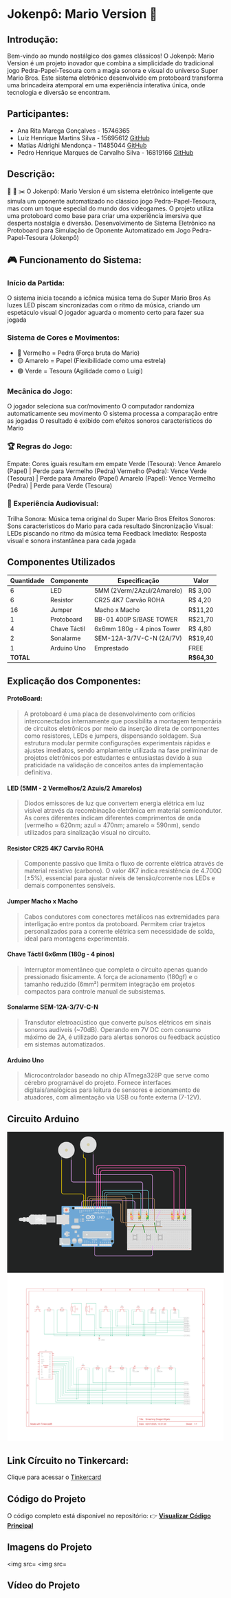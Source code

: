 # Jokenpô: Mario Version 🍄
## Introdução:
Bem-vindo ao mundo nostálgico dos games clássicos! O Jokenpô: Mario Version é um projeto inovador que combina a simplicidade do tradicional jogo Pedra-Papel-Tesoura com a magia sonora e visual do universo Super Mario Bros. Este sistema eletrônico desenvolvido em protoboard transforma uma brincadeira atemporal em uma experiência interativa única, onde tecnologia e diversão se encontram.

## Participantes:
* Ana Rita Marega Gonçalves - 15746365
* Luiz Henrique Martins Silva - 15695612 [GitHub](https://github.com/LuizUSP)
* Matias Aldrighi Mendonça - 11485044  [GitHub](https://github.com/Mitch-USP)
* Pedro Henrique Marques de Carvalho Silva - 16819166  [GitHub](https://github.com/PEDROHMCS)
  
## Descrição:
:moyai: :page_facing_up: :scissors:
O Jokenpô: Mario Version é um sistema eletrônico inteligente que simula um oponente automatizado no clássico jogo Pedra-Papel-Tesoura, mas com um toque especial do mundo dos videogames. O projeto utiliza uma protoboard como base para criar uma experiência imersiva que desperta nostalgia e diversão.
Desenvolvimento de Sistema Eletrônico na Protoboard para Simulação de Oponente Automatizado em Jogo Pedra-Papel-Tesoura (Jokenpô)
## 🎮 Funcionamento do Sistema:
### Início da Partida:
O sistema inicia tocando a icônica música tema do Super Mario Bros
As luzes LED piscam sincronizadas com o ritmo da música, criando um espetáculo visual
O jogador aguarda o momento certo para fazer sua jogada
### Sistema de Cores e Movimentos:
* 🔴 Vermelho = Pedra (Força bruta do Mario)
* 🟡 Amarelo = Papel (Flexibilidade como uma estrela)
* 🟢 Verde = Tesoura (Agilidade como o Luigi)
### Mecânica do Jogo:
O jogador seleciona sua cor/movimento
O computador randomiza automaticamente seu movimento
O sistema processa a comparação entre as jogadas
O resultado é exibido com efeitos sonoros característicos do Mario
### 🏆 Regras do Jogo:
Empate: Cores iguais resultam em empate
Verde (Tesoura): Vence Amarelo (Papel) | Perde para Vermelho (Pedra)
Vermelho (Pedra): Vence Verde (Tesoura) | Perde para Amarelo (Papel)
Amarelo (Papel): Vence Vermelho (Pedra) | Perde para Verde (Tesoura)
### 🎵 Experiência Audiovisual:
Trilha Sonora: Música tema original do Super Mario Bros
Efeitos Sonoros: Sons característicos do Mario para cada resultado
Sincronização Visual: LEDs piscando no ritmo da música tema
Feedback Imediato: Resposta visual e sonora instantânea para cada jogada

## Componentes Utilizados
| Quantidade | Componente       | Especificação                    | Valor    |
|------------|------------------|----------------------------------|----------|
| 6          | LED              | 5MM (2Verm/2Azul/2Amarelo)      | R$ 3,00  |
| 6          | Resistor         | CR25 4K7 Carvão ROHA            | R$ 4,20  |
| 16         | Jumper           | Macho x Macho                   | R$11,20  |
| 1          | Protoboard       | BB-01 400P S/BASE TOWER         | R$21,70  |
| 4          | Chave Táctil     | 6x6mm 180g - 4 pinos Tower      | R$ 4,80  |
| 2          | Sonalarme        | SEM-12A-3/7V-C-N (2A/7V)        | R$19,40  |
| 1          | Arduíno Uno      | Emprestado                      | FREE     |
| **TOTAL**   |                  |                                  | **R$64,30** |
## Explicação dos Componentes:
#### ProtoBoard:
 > A protoboard é uma placa de desenvolvimento com orifícios interconectados internamente que possibilita a montagem temporária de circuitos eletrônicos por meio da inserção direta de componentes como resistores, LEDs e jumpers, dispensando soldagem. Sua estrutura modular permite configurações experimentais rápidas e ajustes imediatos, sendo amplamente utilizada na fase preliminar de projetos eletrônicos por estudantes e entusiastas devido à sua praticidade na validação de conceitos antes da implementação definitiva.

#### LED (5MM - 2 Vermelhos/2 Azuis/2 Amarelos)
 > Diodos emissores de luz que convertem energia elétrica em luz visível através da recombinação eletrônica em material semicondutor. As cores diferentes indicam diferentes comprimentos de onda (vermelho ≈ 620nm; azul ≈ 470nm; amarelo ≈ 590nm), sendo utilizados para sinalização visual no circuito.

#### Resistor CR25 4K7 Carvão ROHA
 > Componente passivo que limita o fluxo de corrente elétrica através de material resistivo (carbono). O valor 4K7 indica resistência de 4.700Ω (±5%), essencial para ajustar níveis de tensão/corrente nos LEDs e demais componentes sensíveis.

#### Jumper Macho x Macho
 > Cabos condutores com conectores metálicos nas extremidades para interligação entre pontos da protoboard. Permitem criar trajetos personalizados para a corrente elétrica sem necessidade de solda, ideal para montagens experimentais.

#### Chave Táctil 6x6mm (180g - 4 pinos)
 > Interruptor momentâneo que completa o circuito apenas quando pressionado fisicamente. A força de acionamento (180gf) e o tamanho reduzido (6mm²) permitem integração em projetos compactos para controle manual de subsistemas.

#### Sonalarme SEM-12A-3/7V-C-N
 > Transdutor eletroacústico que converte pulsos elétricos em sinais sonoros audíveis (~70dB). Operando em 7V DC com consumo máximo de 2A, é utilizado para alertas sonoros ou feedback acústico em sistemas automatizados.

#### Arduino Uno 
 > Microcontrolador baseado no chip ATmega328P que serve como cérebro programável do projeto. Fornece interfaces digitais/analógicas para leitura de sensores e acionamento de atuadores, com alimentação via USB ou fonte externa (7-12V).

## Circuito Arduino
<img src= "https://github.com/AnaMarega/Jokenpo/blob/1ec5f4c4a8e2628ed5a450874d0d3e1f98166eb0/imagens/Circu%C3%ADto2.png">

<img src= "https://github.com/AnaMarega/Jokenpo/blob/8e2dcc9d80c3b79841b5d352fe75b56a8e8bcde0/imagens/Smashing%20Snaget-Migelo.pdf">

## Link Círcuito no Tinkercard:

Clique para acessar o [Tinkercard](https://www.tinkercad.com/things/04uaA1mrBCj/editel?returnTo=%2Fdashboard&sharecode=968SHC6sP_CXqYMkcjzw7VgCyvIV4Mg-XQVd2ycNu24)

## Código do Projeto
O código completo está disponível no repositório:
👉 **[Visualizar Código Principal](https://github.com/AnaMarega/Jokenpo/blob/1ec5f4c4a8e2628ed5a450874d0d3e1f98166eb0/C%C3%B3digo%20Jokenp%C3%B4)**


## Imagens do Projeto
<img src= 
<img src=

## Vídeo do Projeto
